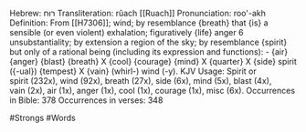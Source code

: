 Hebrew: רוּח
Transliteration: rûach [[Ruach]]
Pronunciation: roo'-akh
Definition: From [[H7306]]; wind; by resemblance {breath} that {is} a sensible (or even violent) exhalation; figuratively {life} anger 6
unsubstantiality; by extension a region of the sky; by resemblance {spirit} but only of a rational being (including its expression and functions): - {air} {anger} {blast} {breath} X {cool} {courage} {mind} X {quarter} X {side} spirit ({-ual}) {tempest} X {vain} (whirl-) wind (-y).
KJV Usage: Spirit or spirit (232x), wind (92x), breath (27x), side (6x), mind (5x), blast (4x), vain (2x), air (1x), anger (1x), cool (1x), courage (1x), misc (6x).
Occurrences in Bible: 378
Occurrences in verses: 348

#Strongs #Words 